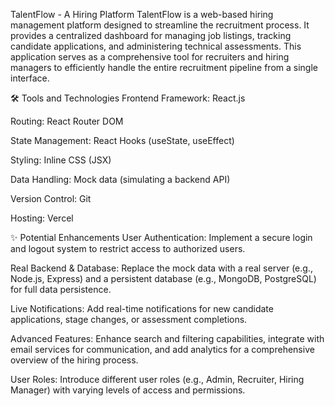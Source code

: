 TalentFlow - A Hiring Platform
TalentFlow is a web-based hiring management platform designed to streamline the recruitment process. It provides a centralized dashboard for managing job listings, tracking candidate applications, and administering technical assessments. This application serves as a comprehensive tool for recruiters and hiring managers to efficiently handle the entire recruitment pipeline from a single interface.

🛠️ Tools and Technologies
Frontend Framework: React.js

Routing: React Router DOM

State Management: React Hooks (useState, useEffect)

Styling: Inline CSS (JSX)

Data Handling: Mock data (simulating a backend API)

Version Control: Git

Hosting: Vercel

✨ Potential Enhancements
User Authentication: Implement a secure login and logout system to restrict access to authorized users.

Real Backend & Database: Replace the mock data with a real server (e.g., Node.js, Express) and a persistent database (e.g., MongoDB, PostgreSQL) for full data persistence.

Live Notifications: Add real-time notifications for new candidate applications, stage changes, or assessment completions.

Advanced Features: Enhance search and filtering capabilities, integrate with email services for communication, and add analytics for a comprehensive overview of the hiring process.

User Roles: Introduce different user roles (e.g., Admin, Recruiter, Hiring Manager) with varying levels of access and permissions.
